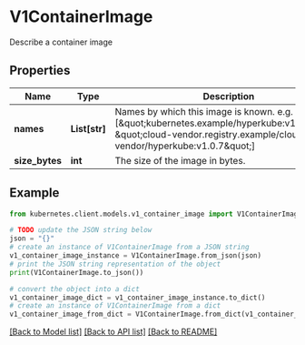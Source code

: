 # V1ContainerImage

Describe a container image

## Properties

Name | Type | Description | Notes
------------ | ------------- | ------------- | -------------
**names** | **List[str]** | Names by which this image is known. e.g. [\&quot;kubernetes.example/hyperkube:v1.0.7\&quot;, \&quot;cloud-vendor.registry.example/cloud-vendor/hyperkube:v1.0.7\&quot;] | [optional] 
**size_bytes** | **int** | The size of the image in bytes. | [optional] 

## Example

```python
from kubernetes.client.models.v1_container_image import V1ContainerImage

# TODO update the JSON string below
json = "{}"
# create an instance of V1ContainerImage from a JSON string
v1_container_image_instance = V1ContainerImage.from_json(json)
# print the JSON string representation of the object
print(V1ContainerImage.to_json())

# convert the object into a dict
v1_container_image_dict = v1_container_image_instance.to_dict()
# create an instance of V1ContainerImage from a dict
v1_container_image_from_dict = V1ContainerImage.from_dict(v1_container_image_dict)
```
[[Back to Model list]](../README.md#documentation-for-models) [[Back to API list]](../README.md#documentation-for-api-endpoints) [[Back to README]](../README.md)


